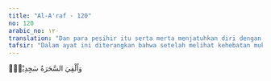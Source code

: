 ```yaml
---
title: "Al-A'raf - 120"
no: 120
arabic_no: ١٢٠
translation: "Dan para pesihir itu serta merta menjatuhkan diri dengan bersujud."
tafsir: "Dalam ayat ini diterangkan bahwa setelah melihat kehebatan mukjizat Nabi Musa, maka para pesihir, serta merta bersujud kepada Allah, karena mereka yakin tentang kebenaran seruan Nabi Musa, dan ia bukan pesihir seperti yang mereka duga sebelumnya, sesuai dengan tuduhan Firaun dan para pembesarnya. Selain itu, mereka menyadari bahwa sihir mereka yang dibangga-banggakan selama ini hanyalah kebatilan dan tidak berdaya bila berhadapan dengan kebenaran yang datang dari Allah Yang Maha Kuasa. Mereka sudah tidak mempunyai rasa hormat sedikit pun kepada Firaun dan para pembesarnya yang telah berusaha dengan segala daya upaya untuk mengingkari kekuasaan dan kebesaran Allah, Pencipta dan Penguasa alam semesta.\n\nMengenai bersujudnya para pesihir tersebut, Allah menerangkannya dalam ayat yang lain sebagai berikut:\n\nLalu para pesihir itu merunduk bersujud, seraya berkata, \"Kami telah percaya kepada Tuhannya Harun dan Musa.\" (thaha/20:70)\n\nDalam ayat lain Allah berfirman:\n\nMaka menyungkurlah para pesihir itu, bersujud, mereka berkata, \"Kami beriman kepada Tuhan seluruh alam\". (asy-Syuara/26:46-47)"
---
```

وَاُلْقِيَ السَّحَرَةُ سٰجِدِيْنَۙ 